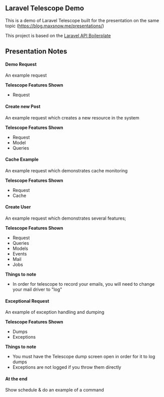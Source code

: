 ## Laravel Telescope Demo
This is a demo of Laravel Telescope built for the presentation on the same topic (https://blog.maxsnow.me/presentations/)

This project is based on the [Laravel API Boilerplate](https://github.com/specialtactics/l5-api-boilerplate)

## Presentation Notes

#### Demo Request
An example request 

**Telescope Features Shown**
 - Request
 
#### Create new Post
An example request which creates a new resource in the system

**Telescope Features Shown**
 - Request
 - Model
 - Queries
 
#### Cache Example
An example request which demonstrates cache monitoring
 
**Telescope Features Shown**
  - Request
  - Cache
  
#### Create User 
An example request which demonstrates several features;

**Telescope Features Shown**
 - Request
 - Queries
 - Models
 - Events
 - Mail
 - Jobs

**Things to note**
 - In order for telescope to record your emails, you will need to change your mail driver to "log"

#### Exceptional Request
An example of exception handling and dumping

**Telescope Features Shown**
 - Dumps
 - Exceptions
 
**Things to note**
 - You must have the Telescope dump screen open in order for it to log dumps
 - Exceptions are not logged if you throw them directly
 
#### At the end
Show schedule & do an example of a command